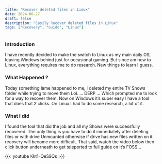 ```yaml
---
title: "Recover deleted files in Linux"
date: 2024-06-27
draft: false
description: "Easily Recover deleted files in Linux"
tags: ["Recovery", "Guide", "Linux"]
---
```

### Introduction

I have recently decided to make the switch to Linux as my main daily OS, leaving Windows behind just for occasional gaming. But since am new to Linux, everything requires me to do research. New things to learn I guess.

### What Happened ?

Today something lame happened to me, I deleted my entire TV Shows folder while trying to move them LoL … DERP … Which prompted me to look for a way to recover them. Now on Windows it’s super easy I have a tool that does that 2 clicks. On Linux I had to do some research, a lot of it.

### What I did

I found the tool that did the job and all my Shows were successfully recovered. The only thing is you have to do it immediately after deleting files or with drive Unmounted otherwise if drive has new files written on it recovery will become more difficult. That said, watch the video below then click button underneath to get teleported to full guide on It’s FOSS…

{{< youtube Kkt1-QeS9Qs >}}

